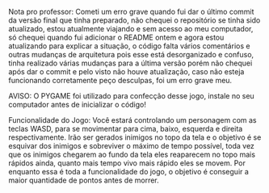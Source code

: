 Nota pro professor: Cometi um erro grave quando fui dar o último commit da versão final que tinha preparado, não chequei o repositório se tinha sido atualizado, estou atualmente viajando e sem acesso ao meu computador, só chequei quando fui adicionar o README ontem e agora estou atualizando para explicar a situação, o código falta vários comentários e outras mudanças de arquitetura pois esse está desorganizado e confuso, tinha realizado várias mudanças para a última versão porém não chequei após dar o commit e pelo visto não houve atualização, caso não esteja funcionando corretamente peço desculpas, foi um erro grave meu.

AVISO: O PYGAME foi utilizado para confecção desse jogo, instale no seu computador antes de inicializar o código!

Funcionalidade do Jogo:
Você estará controlando um personagem com as teclas WASD, para se movimentar para cima, baixo, esquerda e direita respectivamente.
Irão ser gerados inimigos no topo da tela e o objetivo é se esquivar dos inimigos e sobreviver o máximo de tempo possível, toda vez que os inimigos chegarem ao fundo da tela eles reaparecem no topo mais rápidos ainda, quanto mais tempo vivo mais rápido eles se movem. 
Por enquanto essa é toda a funcionalidade do jogo, o objetivo é conseguir a maior quantidade de pontos antes de morrer.


